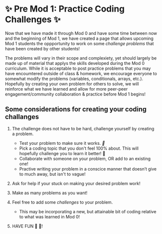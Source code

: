 # :sparkles: Pre Mod 1: Practice Coding Challenges :sparkles:


Now that we have made it through Mod 0 and have some time between now and the beginning of Mod 1, we have created
a page that allows upcoming Mod 1 students the oppportunity to work on some _challenge problems_ that have been created by 
other students!

The problems will vary in their scope and complexiety, yet should largely be made up of material that applys the skills developed during 
the Mod 0 curriculum. While it is acceptable to post practice problems that you may have encoumtered outside of class & homework, we encourage 
everyone to somewhat modify the problems (variables, conditionals, arrays, etc.). Hopefully by creating your own problem for others to solve, we will 
reinforce what we have learned and allow for more peer-peer engagement/community collaboration & practice before Mod 1 begins!


## Some considerations for creating your coding challanges

1. The challenge does not have to be hard, challenge yourself by creating a problem.
    - Test your problem to make sure it works.  *🧪*
    - Pick a coding topic that you don't feel 100% about. This will hopefully challenge you to learn it better! 🧐
    - Collaborate with someone on your problem, OR add to an existing one!
    - Practive writing your problem in a conscice manner that doesn’t give to much away, but isn't to vague!
    

2. Ask for help if your stuck on making your desired problem work!
3. Make as many problems as you want!
4. Feel free to add some *challenges* to your problem.
    - This may be incorporating a new, but attainable bit of coding relative to what was learned in Mod 0!

5. HAVE FUN 🤩 🥳!
